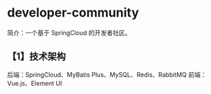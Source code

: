 # developer-community
简介：一个基于 SpringCloud 的开发者社区。

## 【1】技术架构
后端：SpringCloud、MyBatis Plus、MySQL、Redis、RabbitMQ
前端：Vue.js、Element UI